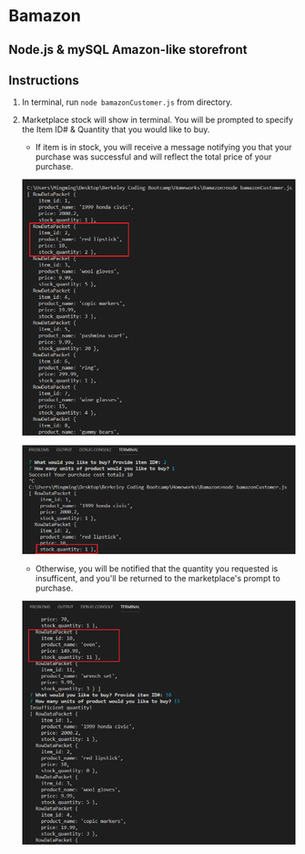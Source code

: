 # Bamazon
## Node.js &amp; mySQL Amazon-like storefront

## Instructions
1. In terminal, run `node bamazonCustomer.js` from directory.

2. Marketplace stock will show in terminal. You will be prompted to specify the Item ID# & Quantity that you would like to buy.

    * If item is in stock, you will receive a message notifying you that your purchase was successful and will reflect the total price of your purchase.

    ![Image](images/screenshot_1_y.png)

    ![Image](images/screenshot_2_y.png)


    * Otherwise, you will be notified that the quantity you requested is insufficent, and you'll be returned to the marketplace's prompt to purchase.

    ![Image](images/screenshot_n.png)